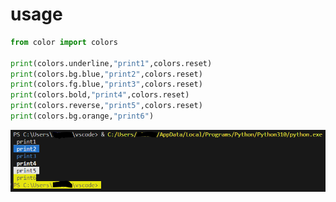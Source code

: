 # usage

```python
from color import colors

print(colors.underline,"print1",colors.reset)
print(colors.bg.blue,"print2",colors.reset)
print(colors.fg.blue,"print3",colors.reset)
print(colors.bold,"print4",colors.reset)
print(colors.reverse,"print5",colors.reset)
print(colors.bg.orange,"print6")

```
![](https://github.com/saricayemre/color/blob/main/ss.PNG)



